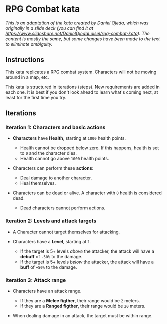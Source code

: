 # RPG Combat kata

_This is an adaptation of the kata created by Daniel Ojeda, which was originally in a slide deck (you can find it at https://www.slideshare.net/DanielOjedaLoisel/rpg-combat-kata). The content is mostly the same, but some changes have been made to the text to eliminate ambiguity._

## Instructions

This kata replicates a RPG combat system. Characters will not be moving around in a map, etc.

This kata is structured in iterations (steps). New requirements are added in each one. It is best if you don't look ahead to learn what's coming next, at least for the first time you try.

## Iterations

### Iteration 1: Characters and basic actions

- **Characters** have **Health**, starting at `1000` health points.

  - Health cannot be dropped below zero. If this happens, health is set to `0` and the character dies.
  - Health cannot go above `1000` health points.

- Characters can perform these **actions**:

  - Deal damage to another character.
  - Heal themselves.

- Characters can be dead or alive. A character with `0` health is considered dead.
  - Dead characters cannot perform actions.

### Iteration 2: Levels and attack targets

- A Character cannot target themselves for attacking.

- Characters have a **Level**, starting at 1.
  - If the target is 5+ levels _above_ the attacker, the attack will have a **debuff** of `-50%` to the damage.
  - If the target is 5+ levels _below_ the attacker, the attack will have a **buff** of `+50%` to the damage.

### Iteration 3: Attack range

- Characters have an attack range.

  - If they are a **Melee figther**, their range would be `2` meters.
  - If they are a **Ranged figther**, their range would be `20` meters.

- When dealing damage in an attack, the target must be within range.
